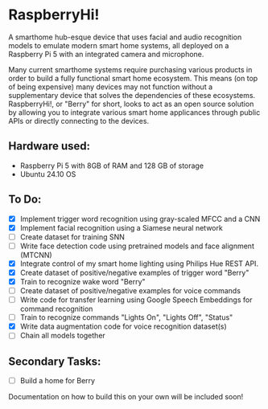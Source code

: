 # RaspberryHi!

A smarthome hub-esque device that uses facial and audio recognition models to emulate modern smart home systems, all deployed on a Raspberry Pi 5 with an integrated camera and microphone. 

Many current smarthome systems require purchasing various products in order to build a fully functional smart home ecosystem. This means (on top of being expensive) many devices may not function without a supplementary device that solves the dependencies of these ecosystems. RaspberryHi!, or "Berry" for short, looks to act as an open source solution by allowing you to integrate various smart home applicances through public APIs or directly connecting to the devices.

## Hardware used:
- Raspberry Pi 5 with 8GB of RAM and 128 GB of storage
- Ubuntu 24.10 OS

## To Do:
- [X] Implement trigger word recognition using gray-scaled MFCC and a CNN
- [X] Implement facial recognition using a Siamese neural network
- [ ] Create dataset for training SNN
- [ ] Write face detection code using pretrained models and face alignment (MTCNN)
- [X] Integrate control of my smart home lighting using Philips Hue REST API.
- [X] Create dataset of positive/negative examples of trigger word "Berry"
- [X] Train to recognize wake word "Berry"
- [ ] Create dataset of positive/negative examples for voice commands
- [ ] Write code for transfer learning using Google Speech Embeddings for command recognition
- [ ] Train to recognize commands "Lights On", "Lights Off", "Status"
- [X] Write data augmentation code for voice recognition dataset(s)
- [ ] Chain all models together

## Secondary Tasks:
- [ ] Build a home for Berry

Documentation on how to build this on your own will be included soon!
